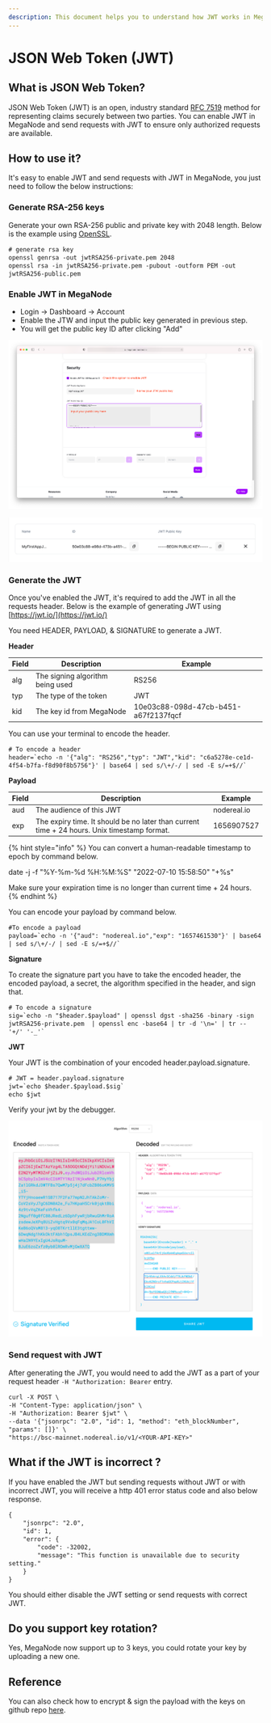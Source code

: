 ```yaml
---
description: This document helps you to understand how JWT works in MegaNode
---
```


# JSON Web Token (JWT)

## What is JSON Web Token?

JSON Web Token (JWT) is an open, industry standard [RFC 7519](https://tools.ietf.org/html/rfc7519) method for representing claims securely between two parties. You can enable JWT in MegaNode and send requests with JWT to ensure only authorized requests are available.

## How to use it?

It's easy to enable JWT and send requests with JWT in MegaNode, you just need to follow the below instructions:

### Generate RSA-256 keys

Generate your own RSA-256 public and private key with 2048 length. Below is the example using [OpenSSL](https://www.openssl.org/).

```
# generate rsa key
openssl genrsa -out jwtRSA256-private.pem 2048
openssl rsa -in jwtRSA256-private.pem -pubout -outform PEM -out jwtRSA256-public.pem
```

### Enable JWT in MegaNode

* Login -> Dashboard -> Account
* Enable the JTW and input the public key generated in previous step.
* You will get the public key ID after clicking "Add"

![Enable JWT & input the public key](<../.gitbook/assets/Screen Shot 2022-07-04 at 11.06.14.png>)

![Get a system-generated key ID after adding public key](<../.gitbook/assets/Screen Shot 2022-07-07 at 16.27.58.png>)

### Generate the JWT

Once you've enabled the JWT, it's required to add the JWT in all the requests header. Below is the example of generating JWT using [https://jwt.io/](https://jwt.io/)

You need HEADER, PAYLOAD, & SIGNATURE to generate a JWT.

**Header**

| Field | Description                      | Example                              |
| ----- | -------------------------------- | ------------------------------------ |
| alg   | The signing algorithm being used | RS256                                |
| typ   | The type of the token            | JWT                                  |
| kid   | The key id from MegaNode         | 10e03c88-098d-47cb-b451-a67f2137fqcf |



You can use your terminal to encode the header.

```
# To encode a header
header=`echo -n '{"alg": "RS256","typ": "JWT","kid": "c6a5278e-ce1d-4f54-b7fa-f8d90f8b5756"}' | base64 | sed s/\+/-/ | sed -E s/=+$//`
```

**Payload**

| Field | Description                                                                                  | Example     |
| ----- | -------------------------------------------------------------------------------------------- | ----------- |
| aud   | The audience of this JWT                                                                     | nodereal.io |
| exp   | The expiry time. It should be  no later than current time + 24 hours. Unix timestamp format. | 1656907527  |

{% hint style="info" %}
You can convert a human-readable timestamp to epoch by command below.&#x20;

date -j -f "%Y-%m-%d %H:%M:%S" "2022-07-10 15:58:50" "+%s"

Make sure your expiration time is no longer than current time + 24 hours.
{% endhint %}

You can encode your payload by command below.

```
#To encode a payload
payload=`echo -n '{"aud": "nodereal.io","exp": "1657461530"}' | base64 | sed s/\+/-/ | sed -E s/=+$//`
```

**Signature**

To create the signature part you have to take the encoded header, the encoded payload, a secret, the algorithm specified in the header, and sign that.

```
# To encode a signature
sig=`echo -n "$header.$payload" | openssl dgst -sha256 -binary -sign jwtRSA256-private.pem  | openssl enc -base64 | tr -d '\n=' | tr -- '+/' '-_'`
```

**JWT**

Your JWT is the combination of your encoded header.payload.signature.&#x20;

```
# JWT = header.payload.signature
jwt=`echo $header.$payload.$sig`
echo $jwt
```

Verify your jwt by the debugger.

![](<../.gitbook/assets/Screen Shot 2022-07-07 at 19.21.11.png>)

### Send request with JWT

After generating the JWT, you would need to add the JWT as a part of your request header `-H "Authorization: Bearer` entry.

```
curl -X POST \
-H "Content-Type: application/json" \
-H "Authorization: Bearer $jwt" \
--data '{"jsonrpc": "2.0", "id": 1, "method": "eth_blockNumber", "params": []}' \
"https://bsc-mainnet.nodereal.io/v1/<YOUR-API-KEY>"
```



## What if the JWT is incorrect ?

If you have enabled the JWT but sending requests without JWT or with incorrect JWT, you will receive a http 401 error status code and also below response.

```
{
    "jsonrpc": "2.0",
    "id": 1,
    "error": {
        "code": -32002,
        "message": "This function is unavailable due to security setting."
    }
}
```

You should either disable the JWT setting or send requests with correct JWT.



## Do you support key rotation?

Yes, MegaNode now support up to 3 keys, you could rotate your key by uploading a new one.



## Reference

You can also check how to encrypt & sign the payload with the keys on github repo [here](https://github.com/node-real/community\_kb/blob/main/node/JWT.md).

